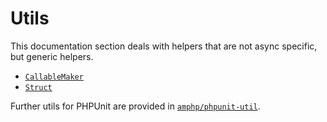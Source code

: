 # Utils

This documentation section deals with helpers that are not async specific, but generic helpers.

 * [`CallableMaker`](./callable-maker.md)
 * [`Struct`](./struct.md)

Further utils for PHPUnit are provided in [`amphp/phpunit-util`](https://github.com/amphp/phpunit-util).
